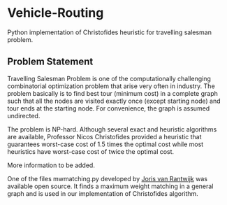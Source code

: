 # Vehicle-Routing
Python implementation of Christofides heuristic for travelling salesman problem.

## Problem Statement
Travelling Salesman Problem is one of the computationally challenging combinatorial optimization problem that arise very often in industry.
The problem basically is to find best tour (minimum cost) in a complete graph such that all the nodes are visited exactly once (except starting node) and tour ends at the starting node.
For convenience, the graph is assumed undirected.

The problem is NP-hard. Although several exact and heuristic algorithms are available, Professor Nicos Christofides provided a heuristic that guarantees worst-case cost of 1.5 times the optimal cost while most heuristics have worst-case cost of twice the optimal cost.

More information to be added. 

One of the files mwmatching.py developed by [Joris van Rantwijk](http://jorisvr.nl/article/maximum-matching) was available open source. It finds a maximum weight matching in a general graph and is used in our implementation of Christofides algorithm.
